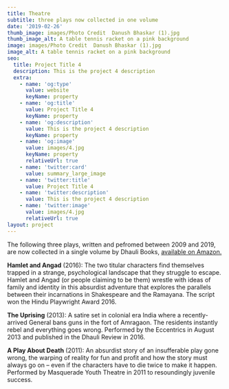 ```yaml
---
title: Theatre
subtitle: three plays now collected in one volume
date: '2019-02-26'
thumb_image: images/Photo Credit  Danush Bhaskar (1).jpg
thumb_image_alt: A table tennis racket on a pink background
image: images/Photo Credit  Danush Bhaskar (1).jpg
image_alt: A table tennis racket on a pink background
seo:
  title: Project Title 4
  description: This is the project 4 description
  extra:
    - name: 'og:type'
      value: website
      keyName: property
    - name: 'og:title'
      value: Project Title 4
      keyName: property
    - name: 'og:description'
      value: This is the project 4 description
      keyName: property
    - name: 'og:image'
      value: images/4.jpg
      keyName: property
      relativeUrl: true
    - name: 'twitter:card'
      value: summary_large_image
    - name: 'twitter:title'
      value: Project Title 4
    - name: 'twitter:description'
      value: This is the project 4 description
    - name: 'twitter:image'
      value: images/4.jpg
      relativeUrl: true
layout: project
---
```

The following three plays, written and pefromed between 2009 and 2019, are now collected in a single volume by Dhauli Books, [available on Amazon.](https://www.amazon.in/dp/9389382009?ref=myi_title_dp)

**Hamlet and Angad** (2016): The two titular characters find themselves trapped in a strange, psychological landscape that they struggle to escape. Hamlet and Angad (or people claiming to be them) wrestle with ideas of family and identity in this absurdist adventure that explores the parallels between their incarnations in Shakespeare and the Ramayana. The script won the Hindu Playwright Award 2016.

**The Uprising** (2013): A satire set in colonial era India where a recently-arrived General bans guns in the fort of Amragaon. The residents instantly rebel and everything goes wrong. Performed by the Eccentrics in August 2013 and published in the Dhauli Review in 2016.

**A Play About Death** (2011): An absurdist story of an insufferable play gone wrong, the warping of reality for fun and profit and how the story must always go on – even if the characters have to die twice to make it happen. Performed by Masquerade Youth Theatre in 2011 to resoundingly juvenile success.
